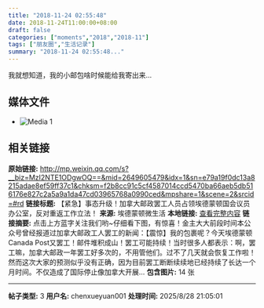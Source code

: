 ```yaml
---
title: "2018-11-24 02:55:48"
date: 2018-11-24T11:00:00+08:00
draft: false
categories: ["moments","2018","2018-11"]
tags: ["朋友圈","生活记录"]
summary: "2018-11-24 02:55:48..."
---
```


我就想知道，我的小邮包啥时候能给我寄出来…

## 媒体文件

- ![Media 1](/Moments/photos/2018-11-24/201811240255480.jpg)

## 相关链接

**原始链接:** http://mp.weixin.qq.com/s?__biz=MzI2NTE1ODgwOQ==&mid=2649605479&idx=1&sn=e79a19f0dc13a8215adae8ef59ff37c1&chksm=f2b8cc91c5cf4587014ccd5470ba66aeb5db516176e827c2a5a9a1da47cd03965768a0990ced&mpshare=1&scene=2&srcid=#rd
**链接标题:** 【紧急】事态升级！加拿大邮政罢工人员占领埃德蒙顿国会议员办公室，反对重返工作立法！
**来源:** 埃德蒙顿微生活
**本地链接:** [查看完整内容](/link_content/2018/11/2018-11-24-1/link_content/)
**链接摘要:** 点击上方蓝字关注我们哟~仔细看下图，有惊喜！金主大大前段时间本公众号曾经报道过加拿大邮政工人罢工的新闻：【震惊】我的包裹呢？今天埃德蒙顿Canada Post又罢工！邮件堆积成山！罢工可能持续！当时很多人都表示：啊，罢工嘛，加拿大邮政一年罢工好多次的，不用管他们。过不了几天就会恢复工作啦！然而这次大家的预测似乎没有正确，因为目前罢工断断续续地已经持续了长达一个月时间。不仅造成了国际停止像加拿大开展...
**包含图片:** 14 张

---

**帖子类型:** 3
**用户名:** chenxueyuan001
**处理时间:** 2025/8/28 21:05:01